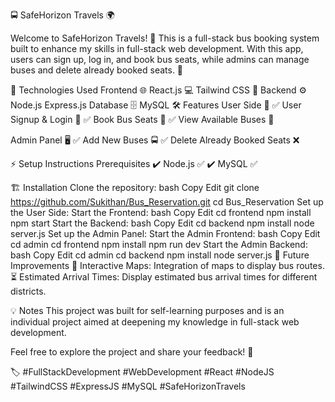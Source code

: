 🚍 SafeHorizon Travels 🌍

Welcome to SafeHorizon Travels! 🎉 This is a full-stack bus booking system built to enhance my skills in full-stack web development. With this app, users can sign up, log in, and book bus seats, while admins can manage buses and delete already booked seats. 🚀

🔧 Technologies Used
Frontend 🌐
React.js 💻
Tailwind CSS 🎨
Backend ⚙️
Node.js
Express.js
Database 🗄️
MySQL
🛠️ Features
User Side 👥
✅ User Signup & Login 🔑
✅ Book Bus Seats 🎫
✅ View Available Buses 🚌

Admin Panel 🖥️
✅ Add New Buses 🚍
✅ Delete Already Booked Seats ❌

⚡ Setup Instructions
Prerequisites
✔️ Node.js ✅
✔️ MySQL ✅

🏗️ Installation
Clone the repository:
bash
Copy
Edit
git clone https://github.com/Sukithan/Bus_Reservation.git
cd Bus_Reservation
Set up the User Side:
Start the Frontend:
bash
Copy
Edit
cd frontend
npm install
npm start
Start the Backend:
bash
Copy
Edit
cd backend
npm install
node server.js
Set up the Admin Panel:
Start the Admin Frontend:
bash
Copy
Edit
cd admin
cd frontend
npm install
npm run dev
Start the Admin Backend:
bash
Copy
Edit
cd admin
cd backend
npm install
node server.js
🔮 Future Improvements
🚏 Interactive Maps: Integration of maps to display bus routes.
⏳ Estimated Arrival Times: Display estimated bus arrival times for different districts.

💡 Notes
This project was built for self-learning purposes and is an individual project aimed at deepening my knowledge in full-stack web development.

Feel free to explore the project and share your feedback! 💬

🏷️ #FullStackDevelopment #WebDevelopment #React #NodeJS #TailwindCSS #ExpressJS #MySQL #SafeHorizonTravels
